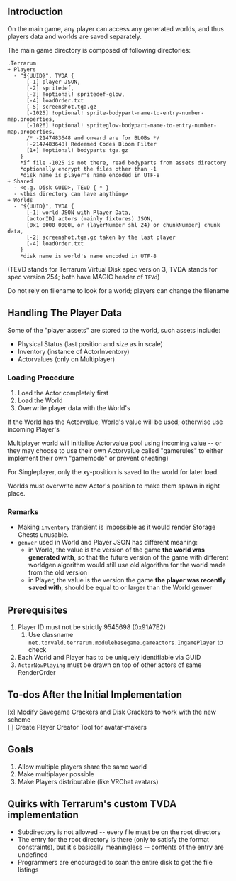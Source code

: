 ## Introduction

On the main game, any player can access any generated worlds, and thus players data and worlds are saved separately.

The main game directory is composed of following directories:

```
.Terrarum
+ Players
  - "${UUID}", TVDA {
      [-1] player JSON,
      [-2] spritedef,
      [-3] !optional! spritedef-glow,
      [-4] loadOrder.txt
      [-5] screenshot.tga.gz
      [-1025] !optional! sprite-bodypart-name-to-entry-number-map.properties,
      [-1026] !optional! spriteglow-bodypart-name-to-entry-number-map.properties,
      /* -2147483648 and onward are for BLOBs */
      [-2147483648] Redeemed Codes Bloom Filter
      [1+] !optional! bodyparts tga.gz
    }
    *if file -1025 is not there, read bodyparts from assets directory
    *optionally encrypt the files other than -1
    *disk name is player's name encoded in UTF-8
+ Shared
  - <e.g. Disk GUID>, TEVD { * }
  - <this directory can have anything>
+ Worlds
  - "${UUID}", TVDA {
      [-1] world JSON with Player Data,
      [actorID] actors (mainly fixtures) JSON,
      [0x1_0000_0000L or (layerNumber shl 24) or chunkNumber] chunk data,
      [-2] screenshot.tga.gz taken by the last player
      [-4] loadOrder.txt
    }
    *disk name is world's name encoded in UTF-8
```

(TEVD stands for Terrarum Virtual Disk spec version 3, TVDA stands for spec version 254; both have MAGIC header of `TEVd`)

Do not rely on filename to look for a world; players can change the filename

## Handling The Player Data

Some of the "player assets" are stored to the world, such assets include:
- Physical Status (last position and size as in scale)
- Inventory (instance of ActorInventory)
- Actorvalues (only on Multiplayer)

### Loading Procedure

1. Load the Actor completely first
2. Load the World
3. Overwrite player data with the World's 
   
If the World has the Actorvalue, World's value will be used; otherwise use incoming Player's

Multiplayer world will initialise Actorvalue pool using incoming value -- or they may choose to use
their own Actorvalue called "gamerules" to either implement their own "gamemode" or prevent cheating)

For Singleplayer, only the xy-position is saved to the world for later load.

Worlds must overwrite new Actor's position to make them spawn in right place.

### Remarks

* Making `inventory` transient is impossible as it would render Storage Chests unusable.
* `genver` used in World and Player JSON has different meaning:
   * in World, the value is the version of the game **the world was generated with**, so that the future version of the game with different worldgen algorithm would still use old algorithm for the world made from the old version
   * in Player, the value is the version the game **the player was recently saved with**, should be equal to or larger than the World genver
## Prerequisites

1. Player ID must not be strictly 9545698 (0x91A7E2)
    1. Use classname `net.torvald.terrarum.modulebasegame.gameactors.IngamePlayer` to check
2. Each World and Player has to be uniquely identifiable via GUID
3. `ActorNowPlaying` must be drawn on top of other actors of same RenderOrder

## To-dos After the Initial Implementation

[x] Modify Savegame Crackers and Disk Crackers to work with the new scheme  
[ ] Create Player Creator Tool for avatar-makers

## Goals

1. Allow multiple players share the same world
2. Make multiplayer possible
3. Make Players distributable (like VRChat avatars)

## Quirks with Terrarum's custom TVDA implementation

- Subdirectory is not allowed -- every file must be on the root directory
- The entry for the root directory is there (only to satisfy the format constraints), but it's basically meaningless -- contents of the entry are undefined
- Programmers are encouraged to scan the entire disk to get the file listings
